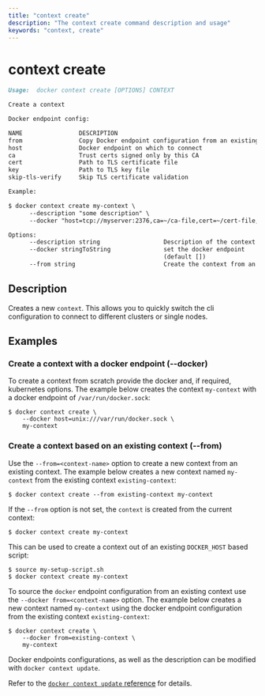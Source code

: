 ```yaml
---
title: "context create"
description: "The context create command description and usage"
keywords: "context, create"
---
```


# context create

```markdown
Usage:  docker context create [OPTIONS] CONTEXT

Create a context

Docker endpoint config:

NAME                DESCRIPTION
from                Copy Docker endpoint configuration from an existing context
host                Docker endpoint on which to connect
ca                  Trust certs signed only by this CA
cert                Path to TLS certificate file
key                 Path to TLS key file
skip-tls-verify     Skip TLS certificate validation

Example:

$ docker context create my-context \
      --description "some description" \
      --docker "host=tcp://myserver:2376,ca=~/ca-file,cert=~/cert-file,key=~/key-file"

Options:
      --description string                  Description of the context
      --docker stringToString               set the docker endpoint
                                            (default [])
      --from string                         Create the context from an existing context
```

## Description

Creates a new `context`. This allows you to quickly switch the cli
configuration to connect to different clusters or single nodes.

## Examples

### <a name=docker></a> Create a context with a docker endpoint (--docker)

To create a context from scratch provide the docker and, if required,
kubernetes options. The example below creates the context `my-context`
with a docker endpoint of `/var/run/docker.sock`:

```console
$ docker context create \
    --docker host=unix:///var/run/docker.sock \
    my-context
```

### <a name=from></a> Create a context based on an existing context (--from)

Use the `--from=<context-name>` option to create a new context from
an existing context. The example below creates a new context named `my-context`
from the existing context `existing-context`:

```console
$ docker context create --from existing-context my-context
```

If the `--from` option is not set, the `context` is created from the current context:

```console
$ docker context create my-context
```

This can be used to create a context out of an existing `DOCKER_HOST` based script:

```console
$ source my-setup-script.sh
$ docker context create my-context
```

To source the `docker` endpoint configuration from an existing context
use the `--docker from=<context-name>` option. The example below creates a
new context named `my-context` using the docker endpoint configuration from
the existing context `existing-context`:

```console
$ docker context create \
    --docker from=existing-context \
    my-context
```

Docker endpoints configurations, as well as the description can be modified with
`docker context update`.

Refer to the [`docker context update` reference](context_update.md) for details.
